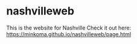 # nashvilleweb
This is the website for Nashville
Check it out here: https://minkoma.github.io/nashvilleweb/page.html
